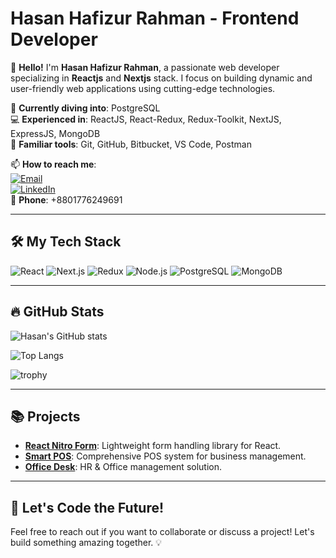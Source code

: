# Hasan Hafizur Rahman - Frontend Developer

👋 **Hello!** I'm **Hasan Hafizur Rahman**, a passionate web developer specializing in **Reactjs** and **Nextjs** stack. I focus on building dynamic and user-friendly web applications using cutting-edge technologies. 

🌱 **Currently diving into**: PostgreSQL  
💻 **Experienced in**: ReactJS, React-Redux, Redux-Toolkit, NextJS, ExpressJS, MongoDB  
🔧 **Familiar tools**: Git, GitHub, Bitbucket, VS Code, Postman  

📫 **How to reach me**:  
[![Email](https://img.shields.io/badge/Email-hasanshanto922%40gmail.com-blue)](mailto:hasanshanto922@gmail.com)  
[![LinkedIn](https://img.shields.io/badge/LinkedIn-HasanHafizurRahman-blue)](https://www.linkedin.com/in/hasan-hafizur-rahman-1b499a20a)  
📱 **Phone**: +8801776249691  

---

## 🛠️ My Tech Stack

![React](https://img.shields.io/badge/ReactJS-61DAFB?style=flat-square&logo=react&logoColor=white)
![Next.js](https://img.shields.io/badge/Next.js-000000?style=flat-square&logo=nextdotjs&logoColor=white)
![Redux](https://img.shields.io/badge/Redux-764ABC?style=flat-square&logo=redux&logoColor=white)
![Node.js](https://img.shields.io/badge/Node.js-339933?style=flat-square&logo=nodedotjs&logoColor=white)
![PostgreSQL](https://img.shields.io/badge/PostgreSQL-316192?style=flat-square&logo=postgresql&logoColor=white)
![MongoDB](https://img.shields.io/badge/MongoDB-47A248?style=flat-square&logo=mongodb&logoColor=white)

---

## 🔥 GitHub Stats

![Hasan's GitHub stats](https://github-readme-stats.vercel.app/api?username=hasanhafizurrahman&show_icons=true&theme=radical)

![Top Langs](https://github-readme-stats.vercel.app/api/top-langs/?username=hasanhafizurrahman&layout=compact&theme=radical)

![trophy](https://github-profile-trophy.vercel.app/?username=HasanHafizurRahman&theme=onedark)

---

## 📚 Projects
- [**React Nitro Form**](https://www.npmjs.com/package/react-nitro-form): Lightweight form handling library for React.  
- [**Smart POS**](https://hksmartpos.com): Comprehensive POS system for business management.  
- [**Office Desk**](https://hkofficedesk.com): HR & Office management solution.  

---

## 🚀 Let's Code the Future!
Feel free to reach out if you want to collaborate or discuss a project! Let's build something amazing together. 💡
